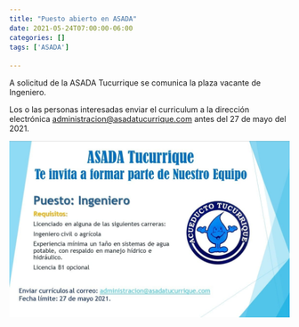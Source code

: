 ```yaml
---
title: "Puesto abierto en ASADA"
date: 2021-05-24T07:00:00-06:00
categories: []
tags: ['ASADA']

---
```

A solicitud de la ASADA Tucurrique se comunica la plaza vacante de Ingeniero. 

Los o las personas interesadas enviar el curriculum a la dirección electrónica administracion@asadatucurrique.com antes del 27 de mayo del 2021.

![Image](image.jpg)